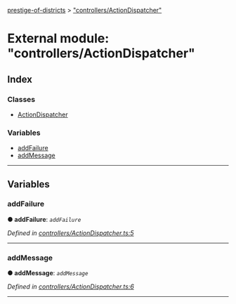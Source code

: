 [prestige-of-districts](../README.md) > ["controllers/ActionDispatcher"](../modules/_controllers_actiondispatcher_.md)

# External module: "controllers/ActionDispatcher"

## Index

### Classes

* [ActionDispatcher](../classes/_controllers_actiondispatcher_.actiondispatcher.md)

### Variables

* [addFailure](_controllers_actiondispatcher_.md#addfailure)
* [addMessage](_controllers_actiondispatcher_.md#addmessage)

---

## Variables

<a id="addfailure"></a>

###  addFailure

**● addFailure**: *`addFailure`*

*Defined in [controllers/ActionDispatcher.ts:5](https://github.com/YarosJ/prestige-of-districts/blob/dea42b4/controllers/ActionDispatcher.ts#L5)*

___
<a id="addmessage"></a>

###  addMessage

**● addMessage**: *`addMessage`*

*Defined in [controllers/ActionDispatcher.ts:6](https://github.com/YarosJ/prestige-of-districts/blob/dea42b4/controllers/ActionDispatcher.ts#L6)*

___

